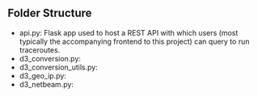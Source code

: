 ## Folder Structure

- api.py: Flask app used to host a REST API with which users (most typically the accompanying frontend to this project) can query to run traceroutes.
- d3_conversion.py: 
- d3_conversion_utils.py:
- d3_geo_ip.py:
- d3_netbeam.py: 
